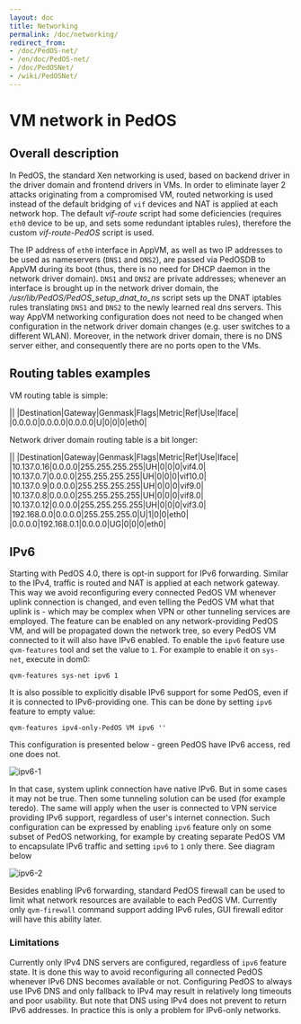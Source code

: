 ```yaml
---
layout: doc
title: Networking
permalink: /doc/networking/
redirect_from:
- /doc/PedOS-net/
- /en/doc/PedOS-net/
- /doc/PedOSNet/
- /wiki/PedOSNet/
---
```


VM network in PedOS
===================

Overall description
-------------------

In PedOS, the standard Xen networking is used, based on backend driver in the driver domain and frontend drivers in VMs. In order to eliminate layer 2 attacks originating from a compromised VM, routed networking is used instead of the default bridging of `vif` devices and NAT is applied at each network hop. The default *vif-route* script had some deficiencies (requires `eth0` device to be up, and sets some redundant iptables rules), therefore the custom *vif-route-PedOS* script is used.

The IP address of `eth0` interface in AppVM, as well as two IP addresses to be used as nameservers (`DNS1` and `DNS2`), are passed via PedOSDB to AppVM during its boot (thus, there is no need for DHCP daemon in the network driver domain). `DNS1` and `DNS2` are private addresses; whenever an interface is brought up in the network driver domain, the */usr/lib/PedOS/PedOS\_setup\_dnat\_to\_ns* script sets up the DNAT iptables rules translating `DNS1` and `DNS2` to the newly learned real dns servers. This way AppVM networking configuration does not need to be changed when configuration in the network driver domain changes (e.g. user switches to a different WLAN). Moreover, in the network driver domain, there is no DNS server either, and consequently there are no ports open to the VMs.

Routing tables examples
-----------------------

VM routing table is simple:

||
|Destination|Gateway|Genmask|Flags|Metric|Ref|Use|Iface|
|0.0.0.0|0.0.0.0|0.0.0.0|U|0|0|0|eth0|

Network driver domain routing table is a bit longer:

||
|Destination|Gateway|Genmask|Flags|Metric|Ref|Use|Iface|
|10.137.0.16|0.0.0.0|255.255.255.255|UH|0|0|0|vif4.0|
|10.137.0.7|0.0.0.0|255.255.255.255|UH|0|0|0|vif10.0|
|10.137.0.9|0.0.0.0|255.255.255.255|UH|0|0|0|vif9.0|
|10.137.0.8|0.0.0.0|255.255.255.255|UH|0|0|0|vif8.0|
|10.137.0.12|0.0.0.0|255.255.255.255|UH|0|0|0|vif3.0|
|192.168.0.0|0.0.0.0|255.255.255.0|U|1|0|0|eth0|
|0.0.0.0|192.168.0.1|0.0.0.0|UG|0|0|0|eth0|

IPv6
----

Starting with PedOS 4.0, there is opt-in support for IPv6 forwarding. Similar to the IPv4, traffic is routed and NAT is applied at each network gateway. This way we avoid reconfiguring every connected PedOS VM whenever uplink connection is changed, and even telling the PedOS VM what that uplink is - which may be complex when VPN or other tunneling services are employed.
The feature can be enabled on any network-providing PedOS VM, and will be propagated down the network tree, so every PedOS VM connected to it will also have IPv6 enabled.
To enable the `ipv6` feature use `qvm-features` tool and set the value to `1`. For example to enable it on `sys-net`, execute in dom0:

    qvm-features sys-net ipv6 1

It is also possible to explicitly disable IPv6 support for some PedOS, even if it is connected to IPv6-providing one. This can be done by setting `ipv6` feature to empty value:

    qvm-features ipv4-only-PedOS VM ipv6 ''

This configuration is presented below - green PedOS have IPv6 access, red one does not.

![ipv6-1](/attachment/wiki/IPv6/ipv6-1.png)

In that case, system uplink connection have native IPv6. But in some cases it may not be true. Then some tunneling solution can be used (for example teredo). The same will apply when the user is connected to VPN service providing IPv6 support, regardless of user's internet connection.
Such configuration can be expressed by enabling `ipv6` feature only on some subset of PedOS networking, for example by creating separate PedOS VM to encapsulate IPv6 traffic and setting `ipv6` to `1` only there. See diagram below

![ipv6-2](/attachment/wiki/IPv6/ipv6-2.png)

Besides enabling IPv6 forwarding, standard PedOS firewall can be used to limit what network resources are available to each PedOS VM. Currently only `qvm-firewall` command support adding IPv6 rules, GUI firewall editor will have this ability later.

### Limitations ###

Currently only IPv4 DNS servers are configured, regardless of `ipv6` feature state. It is done this way to avoid reconfiguring all connected PedOS whenever IPv6 DNS becomes available or not. Configuring PedOS to always use IPv6 DNS and only fallback to IPv4 may result in relatively long timeouts and poor usability.
But note that DNS using IPv4 does not prevent to return IPv6 addresses. In practice this is only a problem for IPv6-only networks.

